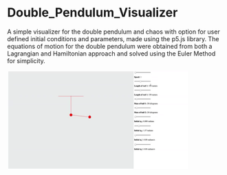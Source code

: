 # Double_Pendulum_Visualizer

A simple visualizer for the double pendulum and chaos with option for user defined initial conditions and parameters, made using the p5.js library.
The equations of motion for the double pendulum were obtained from both a Lagrangian and Hamiltonian approach and solved using the Euler Method for simplicity.

<img src="images/pendulum.gif" alt="HTML5 Icon" width="420"  style="display:inline-block">
